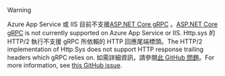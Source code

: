 > [!WARNING]
> <span data-ttu-id="e90c0-101">Azure App Service 或 IIS 目前不支援[ASP.NET Core gRPC](xref:grpc/index) 。</span><span class="sxs-lookup"><span data-stu-id="e90c0-101">[ASP.NET Core gRPC](xref:grpc/index) is not currently supported on Azure App Service or IIS.</span></span> <span data-ttu-id="e90c0-102">Http.sys 的 HTTP/2 執行不支援 gRPC 所依賴的 HTTP 回應尾端標頭。</span><span class="sxs-lookup"><span data-stu-id="e90c0-102">The HTTP/2 implementation of Http.Sys does not support HTTP response trailing headers which gRPC relies on.</span></span> <span data-ttu-id="e90c0-103">如需詳細資訊，請參閱[此 GitHub 問題](https://github.com/dotnet/AspNetCore/issues/9020)。</span><span class="sxs-lookup"><span data-stu-id="e90c0-103">For more information, see [this GitHub issue](https://github.com/dotnet/AspNetCore/issues/9020).</span></span>
